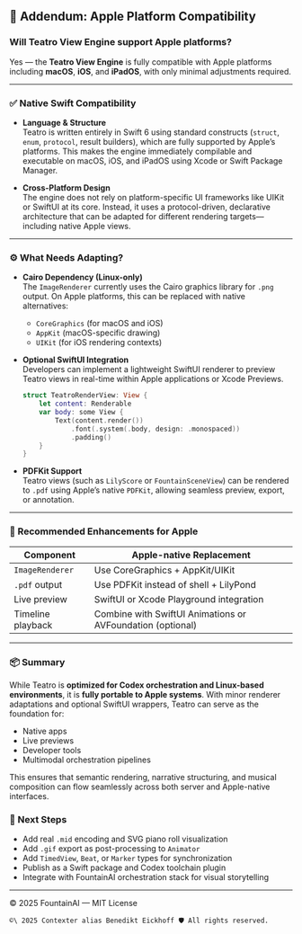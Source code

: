 ## 🧩 Addendum: Apple Platform Compatibility

### Will Teatro View Engine support Apple platforms?

Yes — the **Teatro View Engine** is fully compatible with Apple platforms including **macOS**, **iOS**, and **iPadOS**, with only minimal adjustments required.

---

### ✅ Native Swift Compatibility

- **Language & Structure**  
  Teatro is written entirely in Swift 6 using standard constructs (`struct`, `enum`, `protocol`, result builders), which are fully supported by Apple’s platforms. This makes the engine immediately compilable and executable on macOS, iOS, and iPadOS using Xcode or Swift Package Manager.

- **Cross-Platform Design**  
  The engine does not rely on platform-specific UI frameworks like UIKit or SwiftUI at its core. Instead, it uses a protocol-driven, declarative architecture that can be adapted for different rendering targets—including native Apple views.

---

### ⚙️ What Needs Adapting?

- **Cairo Dependency (Linux-only)**  
  The `ImageRenderer` currently uses the Cairo graphics library for `.png` output. On Apple platforms, this can be replaced with native alternatives:
  - `CoreGraphics` (for macOS and iOS)
  - `AppKit` (macOS-specific drawing)
  - `UIKit` (for iOS rendering contexts)

- **Optional SwiftUI Integration**  
  Developers can implement a lightweight SwiftUI renderer to preview Teatro views in real-time within Apple applications or Xcode Previews.

  ```swift
  struct TeatroRenderView: View {
      let content: Renderable
      var body: some View {
          Text(content.render())
              .font(.system(.body, design: .monospaced))
              .padding()
      }
  }
  ```

- **PDFKit Support**  
  Teatro views (such as `LilyScore` or `FountainSceneView`) can be rendered to `.pdf` using Apple’s native `PDFKit`, allowing seamless preview, export, or annotation.

---

### 🍎 Recommended Enhancements for Apple

| Component         | Apple-native Replacement            |
|------------------|--------------------------------------|
| `ImageRenderer`  | Use CoreGraphics + AppKit/UIKit      |
| `.pdf` output    | Use PDFKit instead of shell + LilyPond|
| Live preview     | SwiftUI or Xcode Playground integration |
| Timeline playback| Combine with SwiftUI Animations or AVFoundation (optional) |

---

### 📦 Summary

While Teatro is **optimized for Codex orchestration and Linux-based environments**, it is **fully portable to Apple systems**. With minor renderer adaptations and optional SwiftUI wrappers, Teatro can serve as the foundation for:
- Native apps
- Live previews
- Developer tools
- Multimodal orchestration pipelines

This ensures that semantic rendering, narrative structuring, and musical composition can flow seamlessly across both server and Apple-native interfaces.


### 🧪 Next Steps

- Add real `.mid` encoding and SVG piano roll visualization
- Add `.gif` export as post-processing to `Animator`
- Add `TimedView`, `Beat`, or `Marker` types for synchronization
- Publish as a Swift package and Codex toolchain plugin
- Integrate with FountainAI orchestration stack for visual storytelling

---

© 2025 FountainAI — MIT License


````text
©\ 2025 Contexter alias Benedikt Eickhoff 🛡️ All rights reserved.
````

